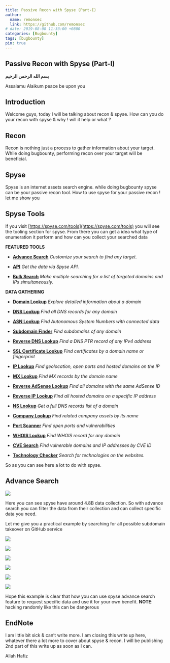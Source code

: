 ```yaml
---
title: Passive Recon with Spyse (Part-I)
author:
  name: remonsec
  link: https://github.com/remonsec
# date: 2019-08-08 11:33:00 +0800
categories: [Bugbounty]
tags: [bugbounty]
pin: true
---
```



## Passive Recon with Spyse (Part-I)

**بسم الله الرحمن الرحيم**


Assalamu Alaikum
peace be upon you

## Introduction

Welcome guys, today I will be talking about recon & spyse. How can you do your recon with spyse & why ! will it help or what ?

## Recon

Recon is nothing just a process to gather information about your target. While doing bugbounty, performing recon over your target will be beneficial.

## Spyse

Spyse is an internet assets search engine. while doing bugbounty spyse can be your passive recon tool. How to use spyse for your passive recon ! let me show you

## Spyse Tools

If you visit [https://spyse.com/tools](https://spyse.com/tools) you will see the tooling section for spyse. From there you can get a idea what type of enumeration it perform and how can you collect your searched data

**FEATURED TOOLS**

* [**Advance Search**](https://spyse.com/advanced-search/domain) *Customize your search to find any target.*

* [**API**](https://spyse.com/api) *Get the data via Spyse API.*

* [**Bulk Search**](https://spyse.com/bulk-search) *Make multiple searching for a list of targeted domains and IPs simultaneously.*

**DATA GATHERING**

* [**Domain Lookup**](https://spyse.com/tools/domain-lookup) *Explore detailed information about a domain*

* [**DNS Lookup**](https://spyse.com/tools/dns-lookup) *Find all DNS records for any domain*

* [**ASN Lookup**](https://spyse.com/tools/asn-lookup) *Find Autonomous System Numbers with connected data*

* [**Subdomain Finder**](https://spyse.com/tools/subdomain-finder) *Find subdomains of any domain*

* [**Reverse DNS Lookup**](https://spyse.com/tools/reverse-dns-lookup) *Find a DNS PTR record of any IPv4 address*

* [**SSL Certificate Lookup**](https://spyse.com/tools/ssl-lookup) *Find certificates by a domain name or fingerprint*

* [**IP Lookup**](https://spyse.com/tools/ip-lookup) *Find geolocation, open ports and hosted domains on the IP*

* [**MX Lookup**](https://spyse.com/tools/mx-lookup) *Find MX records by the domain name*

* [**Reverse AdSense Lookup**](https://spyse.com/tools/reverse-adsense-lookup) *Find all domains with the same AdSense ID*

* [**Reverse IP Lookup**](https://spyse.com/tools/reverse-ip-lookup) *Find all hosted domains on a specific IP address*

* [**NS Lookup**](https://spyse.com/tools/ns-lookup) *Get a full DNS records list of a domain*

* [**Company Lookup**](https://spyse.com/tools/company-lookup) *Find related company assets by its name*

* [**Port Scanner**](https://spyse.com/tools/port-scanner) *Find open ports and vulnerabilities*

* [**WHOIS Lookup**](https://spyse.com/tools/whois-lookup) *Find WHOIS record for any domain*

* [**CVE Search**](https://spyse.com/tools/cve-search) *Find vulnerable domains and IP addresses by CVE ID*

* [**Technology Checker**](https://spyse.com/tools/technology-checker) *Search for technologies on the websites.*

So as you can see here a lot to do with spyse.

## Advance Search

![](https://cdn-images-1.medium.com/max/2704/1*WDn3W10nzPr2rdXk_66PeQ.png)

Here you can see spyse have around 4.8B data collection. So with advance search you can filter the data from their collection and can collect specific data you need.

Let me give you a practical example by searching for all possible subdomain takeover on GitHub service

![](https://cdn-images-1.medium.com/max/2732/1*2Y0dzDhSKeqXeWy17Jjumw.png)

![](https://cdn-images-1.medium.com/max/2730/1*75ck-2b38Ulu6jiEbfAbpw.png)

![](https://cdn-images-1.medium.com/max/2732/1*k_EjeseAFL2yPsg42sI4sA.png)

![](https://cdn-images-1.medium.com/max/2732/1*FcO9ox5FJVGC_wmt85Dd-w.png)

![](https://cdn-images-1.medium.com/max/2574/1*0JE4tPYr0VK4nx_sQyJK2w.png)

![](https://cdn-images-1.medium.com/max/2588/1*pdU3HEoALMtQjhlfbi9KwA.png)

Hope this example is clear that how you can use spyse advance search feature to request specific data and use it for your own benefit.
**NOTE**: hacking randomly like this can be dangerous

## EndNote

I am little bit sick & can’t write more. I am closing this write up here, whatever there a lot more to cover about spyse & recon. I will be publishing 2nd part of this write up as soon as I can.

Allah Hafiz
